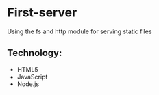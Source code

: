 # First-server

Using the fs and http module for serving static files

## Technology:
* HTML5
* JavaScript
* Node.js